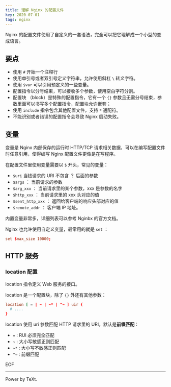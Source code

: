 ```yaml
---
title: 理解 Nginx 的配置文件
key: 2020-07-01
tags: nginx
---
```


Nginx 的配置文件使用了自定义的一套语法，完全可以把它理解成一个小型的变成语言。

<!--more-->

## 要点

- 使用 `#` 开始一个注释行
- 使用单引号或者双引号定义字符串，允许使用斜杠  `\` 转义字符。
- 使用 `$var` 可以引用预定义的一些变量。
- 配置指令以分号结束，可以接收多个参数，使用空白字符分割。
- 配置块 （block）是特殊的配置指令，它有一个 `{}` 参数且无需分号结束，参数里面可以书写多个配置指令，配置块允许嵌套；
- 使用 `include` 指令包含其他配置文件，支持 `*` 通配符。
- 不能识别或者错误的配置指令会导致 Nginx 启动失败。

## 变量

变量是 Nginx 内部保存的运行时 HTTP/TCP 请求相关数据，可以在编写配置文件时任意引用，使得编写 Nginx 配置文件更像是在写程序。

在配置文件里使用变量需要以 `$` 开头，常见的变量：

- `$uri` 当钱请求的 URI 不包含 ？ 后面的参数
- `$args` ： 当前请求的参数
- `$arg_xxx` ： 当前请求里的某个参数，xxx 是参数的名字
- `$http_xxx` ： 当前请求里的 xxx 头对应的值
- `$sent_http_xxx` ： 返回给客户端的响应头部对应的值
- `$remote_addr` ： 客户端 IP 地址。

内置变量非常多，详细列表可以参考 Nginbx 的官方文档。

Nginx 也允许使用自定义变量，最常用的就是 `set` ：

```conf
set $max_size 10000; 
```

## HTTP 服务

### location 配置

location 指令定义 Web 服务的接口。

location 是一个配置块，除了 `{}` 外还有其他参数：

```conf
location [ = | ~ | ~* | ^~ ] uir {
  # ....
}
```

location 使用 uri 参数匹配 HTTP 请求里的 URI，默认是**前缀匹配**：

- `=` : RUI 必须完全匹配
- `~` : 大小写敏感正则匹配
- `~*` : 大小写不敏感正则匹配
- `^~` : 前缀匹配

EOF

---

Power by TeXt.
